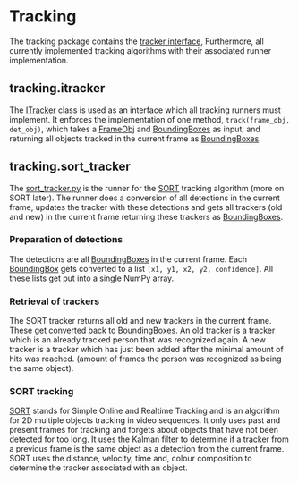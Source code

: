 # Tracking  
The tracking package contains the [tracker interface](itracker.py), 
Furthermore, all currently implemented tracking algorithms with their associated runner implementation.
  
## tracking.itracker  

The [ITracker](itracker.py) class is used as an interface which all tracking runners must implement.
It enforces the implementation of one method, `track(frame_obj, det_obj)`, which takes a 
[FrameObj](../../data_object/frame_obj.py) and [BoundingBoxes](../../data_object/bounding_boxes.py) as input, 
and returning all objects tracked in the current frame as [BoundingBoxes](../../data_object/bounding_boxes.py).

## tracking.sort_tracker  

The [sort_tracker.py](sort_tracker.py) is the runner for the [SORT](https://github.com/abewley/sort) tracking algorithm (more on SORT later).
The runner does a conversion of all detections in the current frame, updates the tracker with these detections 
and gets all trackers (old and new) in the current frame returning these trackers as [BoundingBoxes](../../data_object/bounding_boxes.py).

### Preparation of detections

The detections are all [BoundingBoxes](../../data_object/bounding_boxes.py) in the current frame.
Each [BoundingBox](../../data_object/bounding_box.py) gets converted to a list `[x1, y1, x2, y2, confidence]`.
All these lists get put into a single NumPy array.

### Retrieval of trackers

The SORT tracker returns all old and new trackers in the current frame. These get converted back to [BoundingBoxes](../../data_object/bounding_boxes.py).
An old tracker is a tracker which is an already tracked person that was recognized again.
A new tracker is a tracker which has just been added after the minimal amount of hits was reached. 
(amount of frames the person was recognized as being the same object).

### SORT tracking

[SORT](https://github.com/abewley/sort) stands for Simple Online and Realtime Tracking and is an algorithm for 2D multiple objects tracking in video sequences.
It only uses past and present frames for tracking and forgets about objects that have not been detected for too long.
It uses the Kalman filter to determine if a tracker from a previous frame is the same object as a detection from the current frame.
SORT uses the distance, velocity, time and, colour composition to determine the tracker associated with an object. 
